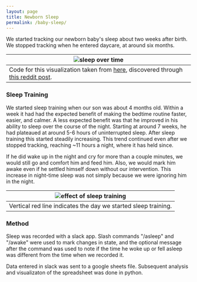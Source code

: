 ```yaml
---
layout: page
title: Newborn Sleep
permalink: /baby-sleep/
---
```

We started tracking our newborn baby's sleep about two weeks after birth. We stopped tracking when he entered daycare, at around six months.

|![sleep over time](/assets/sleep-overall.png)|
|---|
|Code for this visualization taken from [here](https://github.com/jiuguangw/Agenoria), discovered through [this reddit post](https://www.reddit.com/r/dataisbeautiful/comments/e1kg7t/visualization_of_sleeping_patterns_in_a_newborns/).|

### Sleep Training
We started sleep training when our son was about 4 months old. Within a week it had had the expected benefit of making the bedtime routine faster, easier, and calmer. A less expected benefit was that he improved in his ability to sleep over the course of the night. Starting at around 7 weeks, he had plateaued at around 5-6 hours of uninterrupted sleep. After sleep training this started steadily increasing. This trend continued even after we stopped tracking, reaching ~11 hours a night, where it has held since. 

If he did wake up in the night and cry for more than a couple minutes, we would still go and comfort him and feed him. Also, we would mark him awake even if he settled himself down without our intervention. This increase in night-time sleep was not simply because we were ignoring him in the night.

|![effect of sleep training](/assets/sleep-training.png)|
|---|
|Vertical red line indicates the day we started sleep training.|

### Method
Sleep was recorded with a slack app. Slash commands "/asleep" and "/awake" were used to mark changes in state, and the optional message after the command was used to note if the time he woke up or fell asleep was different from the time when we recorded it. 

Data entered in slack was sent to a google sheets file. Subsequent analysis and visualizaton of the spreadsheet was done in python.